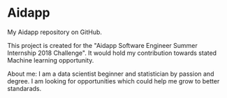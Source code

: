 # Aidapp
My Aidapp repository on GitHub.

This project is created for the "Aidapp Software Engineer Summer Internship 2018 Challenge". It would hold my contribution towards stated Machine learning opportunity.

About me:
I am a data scientist beginner and statistician by passion and degree. I am looking for opportunities which could help me grow to better standarads.


